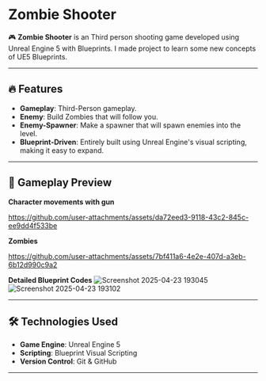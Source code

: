 # Zombie Shooter

🎮 **Zombie Shooter** is an Third person shooting game developed using Unreal Engine 5 with Blueprints. I made project to learn some new concepts of UE5 Blueprints.

---

## 🔥 Features

- **Gameplay**: Third-Person gameplay.
- **Enemy**: Build Zombies that will follow you.
- **Enemy-Spawner**: Make a spawner that will spawn enemies into the level.
- **Blueprint-Driven**: Entirely built using Unreal Engine's visual scripting, making it easy to expand.

---

## 🎥 Gameplay Preview

**Character movements with gun**


https://github.com/user-attachments/assets/da72eed3-9118-43c2-845c-ee9dd4f533be


**Zombies**


https://github.com/user-attachments/assets/7bf411a6-4e2e-407d-a3eb-6b12d990c9a2


**Detailed Blueprint Codes**
![Screenshot 2025-04-23 193045](https://github.com/user-attachments/assets/65a6598f-492a-48d7-92ab-e24afdf70fec)
![Screenshot 2025-04-23 193102](https://github.com/user-attachments/assets/08537557-db9e-4ed9-b71e-1a61e1722f42)



---

## 🛠️ Technologies Used

- **Game Engine**: Unreal Engine 5
- **Scripting**: Blueprint Visual Scripting
- **Version Control**: Git & GitHub

---


